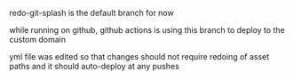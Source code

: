 redo-git-splash is the default branch for now

while running on github, github actions is using this branch to deploy to the custom domain

yml file was edited so that changes should not require redoing of asset paths and it should auto-deploy at any pushes
